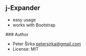 ## j-Expander

- easy usage
- works with Bootstrap

### Author

- Peter Širka <petersirka@gmail.com>
- License: MIT